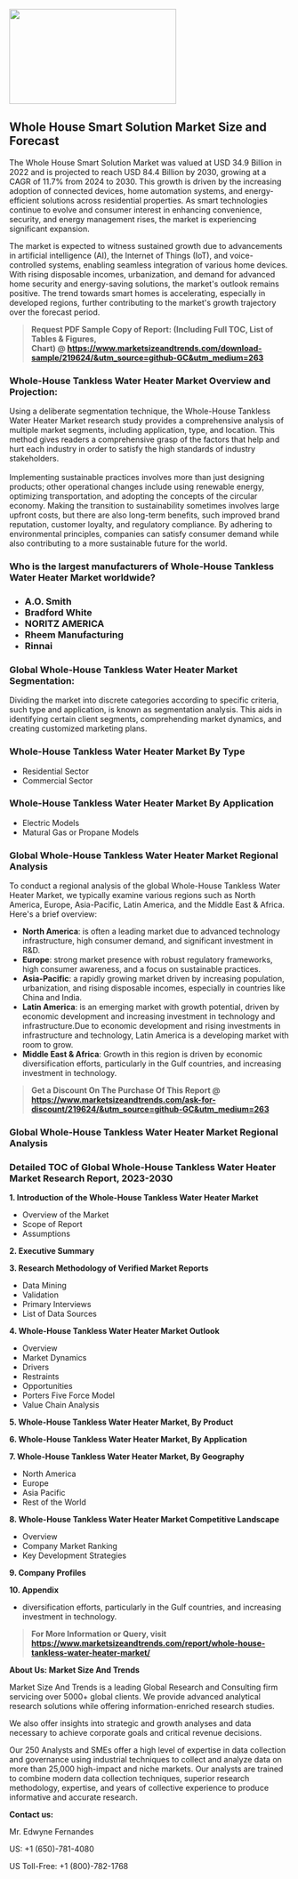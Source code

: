 <p><img class="alignnone size-medium wp-image-20088" src="https://ffe5etoiles.com/wp-content/uploads/2024/12/MST1-300x171.png" alt="" width="300" height="171" /></p><h2>Whole House Smart Solution Market Size and Forecast</h2><p>The Whole House Smart Solution Market was valued at USD 34.9 Billion in 2022 and is projected to reach USD 84.4 Billion by 2030, growing at a CAGR of 11.7% from 2024 to 2030. This growth is driven by the increasing adoption of connected devices, home automation systems, and energy-efficient solutions across residential properties. As smart technologies continue to evolve and consumer interest in enhancing convenience, security, and energy management rises, the market is experiencing significant expansion.</p><p>The market is expected to witness sustained growth due to advancements in artificial intelligence (AI), the Internet of Things (IoT), and voice-controlled systems, enabling seamless integration of various home devices. With rising disposable incomes, urbanization, and demand for advanced home security and energy-saving solutions, the market's outlook remains positive. The trend towards smart homes is accelerating, especially in developed regions, further contributing to the market's growth trajectory over the forecast period.</p></p><blockquote id="" class=""><strong>Request PDF Sample Copy of Report: (Including Full TOC, List of Tables &amp; Figures, Chart)&nbsp;@&nbsp;<strong><a href="https://www.marketsizeandtrends.com/download-sample/219624/&utm_source=github-GC&utm_medium=263" target="_blank">https://www.marketsizeandtrends.com/download-sample/219624/&utm_source=github-GC&utm_medium=263</a></strong></strong></blockquote><h3 id="" class="">Whole-House Tankless Water Heater Market&nbsp;Overview and Projection:</h3><p id="" class="">Using a deliberate segmentation technique, the Whole-House Tankless Water Heater Market research study provides a comprehensive analysis of multiple market segments, including application, type, and location. This method gives readers a comprehensive grasp of the factors that help and hurt each industry in order to satisfy the high standards of industry stakeholders. <br /> <br />Implementing sustainable practices involves more than just designing products; other operational changes include using renewable energy, optimizing transportation, and adopting the concepts of the circular economy. Making the transition to sustainability sometimes involves large upfront costs, but there are also long-term benefits, such improved brand reputation, customer loyalty, and regulatory compliance. By adhering to environmental principles, companies can satisfy consumer demand while also contributing to a more sustainable future for the world.</p><h3 id="" class="">Who is the largest manufacturers of&nbsp;Whole-House Tankless Water Heater Market worldwide?</h3><h3 class=""><p><ul><li>A.O. Smith </li><li> Bradford White </li><li> NORITZ AMERICA </li><li> Rheem Manufacturing </li><li> Rinnai</li></ul></p></h3><h3 id="" class="">Global&nbsp;Whole-House Tankless Water Heater Market Segmentation:</h3><p id="" class="">Dividing the market into discrete categories according to specific criteria, such type and application, is known as segmentation analysis. This aids in identifying certain client segments, comprehending market dynamics, and creating customized marketing plans.</p><h3 id="" class="">Whole-House Tankless Water Heater Market&nbsp;By Type</h3><p><p><ul><li>Residential Sector</li><li> Commercial Sector</p></li></ul></p></p><h3 id="" class="">Whole-House Tankless Water Heater Market&nbsp;By Application</h3><p class=""><p><ul><li>Electric Models</li><li> Matural Gas or Propane Models</li></ul></p></p><h3 id="" class="">Global Whole-House Tankless Water Heater Market Regional Analysis</h3><p id="" class="">To conduct a regional analysis of the global Whole-House Tankless Water Heater Market, we typically examine various regions such as North America, Europe, Asia-Pacific, Latin America, and the Middle East &amp; Africa. Here's a brief overview:</p><ul><li><strong>North America</strong>: is often a leading market due to advanced technology infrastructure, high consumer demand, and significant investment in R&amp;D.</li><li><strong>Europe</strong>: strong market presence with robust regulatory frameworks, high consumer awareness, and a focus on sustainable practices.</li><li><strong>Asia-Pacific</strong>: a rapidly growing market driven by increasing population, urbanization, and rising disposable incomes, especially in countries like China and India.</li><li><strong>Latin America</strong>: is an emerging market with growth potential, driven by economic development and increasing investment in technology and infrastructure.Due to economic development and rising investments in infrastructure and technology, Latin America is a developing market with room to grow.</li><li><strong>Middle East &amp; Africa</strong>: Growth in this region is driven by economic diversification efforts, particularly in the Gulf countries, and increasing investment in technology.</li></ul><blockquote id="" class=""><strong>Get a Discount On The Purchase Of This Report @ <strong><a href="https://www.marketsizeandtrends.com/ask-for-discount/219624/&utm_source=github-GC&utm_medium=263" target="_blank">https://www.marketsizeandtrends.com/ask-for-discount/219624/&utm_source=github-GC&utm_medium=263</a></strong></strong></blockquote><h3 id="" class="">Global Whole-House Tankless Water Heater Market Regional Analysis</h3><h3 id="" class="">Detailed TOC of Global Whole-House Tankless Water Heater Market Research Report, 2023-2030</h3><p id="" class=""><strong>1. Introduction of the Whole-House Tankless Water Heater Market</strong></p><ul><li>Overview of the Market</li><li>Scope of Report</li><li>Assumptions</li></ul><p id="" class=""><strong>2. Executive Summary</strong></p><p id="" class=""><strong>3. Research Methodology of Verified Market Reports</strong></p><ul><li>Data Mining</li><li>Validation</li><li>Primary Interviews</li><li>List of Data Sources</li></ul><p id="" class=""><strong>4. Whole-House Tankless Water Heater Market Outlook</strong></p><ul><li>Overview</li><li>Market Dynamics</li><li>Drivers</li><li>Restraints</li><li>Opportunities</li><li>Porters Five Force Model</li><li>Value Chain Analysis</li></ul><p id="" class=""><strong>5. Whole-House Tankless Water Heater Market, By Product</strong></p><p id="" class=""><strong>6. Whole-House Tankless Water Heater Market, By Application</strong></p><p id="" class=""><strong>7. Whole-House Tankless Water Heater Market, By Geography</strong></p><ul><li>North America</li><li>Europe</li><li>Asia Pacific</li><li>Rest of the World</li></ul><p id="" class=""><strong>8. Whole-House Tankless Water Heater Market Competitive Landscape</strong></p><ul><li>Overview</li><li>Company Market Ranking</li><li>Key Development Strategies</li></ul><p id="" class=""><strong>9. Company Profiles</strong></p><p id="" class=""><strong>10. Appendix</strong></p><ul><li>diversification efforts, particularly in the Gulf countries, and increasing investment in technology.</li></ul><blockquote id="" class=""><strong>For More Information or Query, visit <strong><strong><a href="https://www.marketsizeandtrends.com/report/whole-house-tankless-water-heater-market/" target="_blank">https://www.marketsizeandtrends.com/report/whole-house-tankless-water-heater-market/</a></strong></strong></strong></blockquote><p id="" class=""><strong>About Us: Market Size And Trends</strong></p><p id="" class="">Market Size And Trends is a leading Global Research and Consulting firm servicing over 5000+ global clients. We provide advanced analytical research solutions while offering information-enriched research studies.</p><p id="" class="">We also offer insights into strategic and growth analyses and data necessary to achieve corporate goals and critical revenue decisions.</p><p id="" class="">Our 250 Analysts and SMEs offer a high level of expertise in data collection and governance using industrial techniques to collect and analyze data on more than 25,000 high-impact and niche markets. Our analysts are trained to combine modern data collection techniques, superior research methodology, expertise, and years of collective experience to produce informative and accurate research.</p><p id="" class=""><strong>Contact us:</strong></p><p id="" class="">Mr. Edwyne Fernandes</p><p id="" class="">US: +1 (650)-781-4080</p><p id="" class="">US Toll-Free: +1 (800)-782-1768</p>
